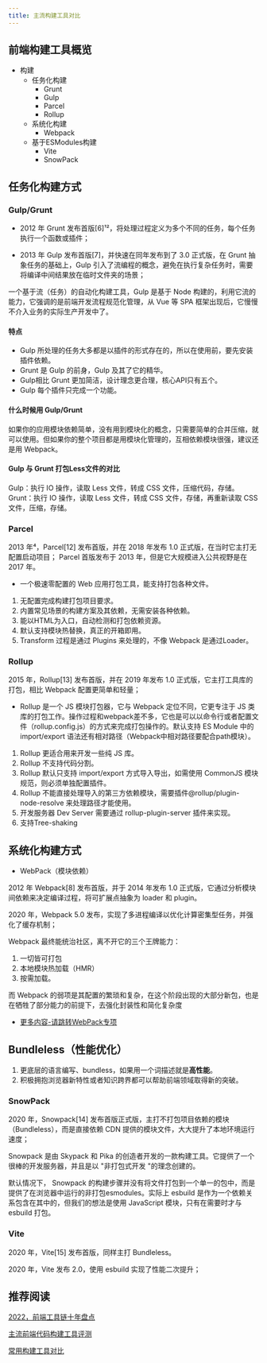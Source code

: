 ```yaml
---
title: 主流构建工具对比
---
```


## 前端构建工具概览

- 构建
  - 任务化构建
    - Grunt
    - Gulp
    - Parcel
    - Rollup
  - 系统化构建
    - Webpack
  - 基于ESModules构建
    - Vite
    - SnowPack

## 任务化构建方式

### Gulp/Grunt

- 2012 年 Grunt 发布首版[6]¹²，将处理过程定义为多个不同的任务，每个任务执行一个函数或插件；

- 2013 年 Gulp 发布首版[7]，并快速在同年发布到了 3.0 正式版，在 Grunt 抽象任务的基础上，Gulp 引入了流编程的概念，避免在执行复杂任务时，需要将编译中间结果放在临时文件夹的场景；

一个基于流（任务）的自动化构建工具，Gulp 是基于 Node 构建的，利用它流的能力，它强调的是前端开发流程规范化管理，从 Vue 等 SPA 框架出现后，它慢慢不介入业务的实际生产开发中了。

#### 特点

- Gulp 所处理的任务大多都是以插件的形式存在的，所以在使用前，要先安装插件依赖。
- Grunt 是 Gulp 的前身，Gulp 及其了它的精华。
- Gulp相比 Grunt 更加简洁，设计理念更合理，核心API只有五个。
- Gulp 每个插件只完成一个功能。

#### 什么时候用 Gulp/Grunt

如果你的应用模块依赖简单，没有用到模块化的概念，只需要简单的合并压缩，就可以使用。但如果你的整个项目都是用模块化管理的，互相依赖模块很强，建议还是用 Webpack。

#### Gulp 与 Grunt 打包Less文件的对比

Gulp：执行 IO 操作，读取 Less 文件，转成 CSS 文件，压缩代码，存储。
Grunt：执行 IO 操作，读取 Less 文件，转成 CSS 文件，存储，再重新读取 CSS 文件，压缩，存储。

### Parcel

2013 年⁴，Parcel[12] 发布首版，并在 2018 年发布 1.0 正式版，在当时它主打无配置启动项目；
Parcel 首版发布于 2013 年，但是它大规模进入公共视野是在 2017 年。

- 一个极速零配置的 Web 应用打包工具，能支持打包各种文件。

1. 无配置完成构建打包项目要求。
2. 内置常见场景的构建方案及其依赖，无需安装各种依赖。
3. 能以HTML为入口，自动检测和打包依赖资源。
4. 默认支持模块热替换，真正的开箱即用。
5. Transform 过程是通过 Plugins 来处理的，不像 Webpack 是通过Loader。

### Rollup

2015 年，Rollup[13] 发布首版，并在 2019 年发布 1.0 正式版，它主打工具库的打包，相比 Webpack 配置更简单和轻量；

- Rollup 是一个 JS 模块打包器，它与 Webpack 定位不同，它更专注于 JS 类库的打包工作。操作过程和webpack差不多，它也是可以以命令行或者配置文件（rollup.config.js）的方式来完成打包操作的。默认支持 ES Module 中的 import/export 语法还有相对路径（Webpack中相对路径要配合path模块）。

1. Rollup 更适合用来开发一些纯 JS 库。
2. Rollup 不支持代码分割。
3. Rollup 默认只支持 import/export 方式导入导出，如需使用 CommonJS 模块规范，则必须单独配置插件。
4. Rollup 不能直接处理导入的第三方依赖模块，需要插件@rollup/plugin-node-resolve 来处理路径才能使用。
5. 开发服务器 Dev Server 需要通过 rollup-plugin-server 插件来实现。
6. 支持Tree-shaking

## 系统化构建方式

- WebPack（模块依赖）

2012 年 Webpack[8] 发布首版，并于 2014 年发布 1.0 正式版，它通过分析模块间依赖来决定编译过程，将可扩展点抽象为 loader 和 plugin。

2020 年，Webpack 5.0 发布，实现了多进程编译以优化计算密集型任务，并强化了缓存机制；

Webpack 最终能统治社区，离不开它的三个王牌能力：

1. 一切皆可打包
2. 本地模块热加载（HMR）
3. 按需加载。

而 Webpack 的弱项是其配置的繁琐和复杂，在这个阶段出现的大部分新包，也是在牺牲了部分能力的前提下，去强化封装性和简化复杂度

- [更多内容-请跳转WebPack专项](http://www.ffbig.cn/19-Webpack/00-webpack%E5%9F%BA%E7%A1%80.html#webpack-%E6%98%AF%E4%BB%80%E4%B9%88)

## Bundleless（性能优化）

1. 更底层的语言编写、bundless，如果用一个词描述就是**高性能**。
2. 积极拥抱浏览器新特性或者知识跨界都可以帮助前端领域取得新的突破。

### SnowPack

2020 年，Snowpack[14] 发布首版正式版，主打不打包项目依赖的模块（Bundleless），而是直接依赖 CDN 提供的模块文件，大大提升了本地环境运行速度；

Snowpack 是由 Skypack 和 Pika 的创造者开发的一款构建工具。它提供了一个很棒的开发服务器，并且是以 "非打包式开发 "的理念创建的。

默认情况下， Snowpack 的构建步骤并没有将文件打包到一个单一的包中，而是提供了在浏览器中运行的非打包esmodules。实际上 esbuild 是作为一个依赖关系包含在其中的，但我们的想法是使用 JavaScript 模块，只有在需要时才与 esbuild 打包。


### Vite

2020 年，Vite[15] 发布首版，同样主打 Bundleless。

2020 年，Vite 发布 2.0，使用 esbuild 实现了性能二次提升；





## 推荐阅读

[2022，前端工具链十年盘点](https://mp.weixin.qq.com/s?__biz=Mzg4MjE5OTI4Mw==&mid=2247490237&idx=1&sn=363a5853432edefb10e51f6076469457&scene=21#wechat_redirect)

[主流前端代码构建工具评测](https://juejin.cn/post/6954891826604015630#heading-2)

[常用构建工具对比](https://mp.weixin.qq.com/s/L5CWnkGuRuq-VV0ZUshlkg)
